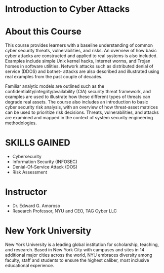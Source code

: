 # Introduction to Cyber Attacks


# About this Course
This course provides learners with a baseline understanding of common cyber security threats, vulnerabilities, and risks. An overview of how basic cyber attacks are constructed and applied to real systems is also included. Examples include simple Unix kernel hacks, Internet worms, and Trojan horses in software utilities. Network attacks such as distributed denial of service (DDOS) and botnet- attacks are also described and illustrated using real examples from the past couple of decades. 

Familiar analytic models are outlined such as the confidentiality/integrity/availability (CIA) security threat framework, and examples are used to illustrate how these different types of threats can degrade real assets. The course also includes an introduction to basic cyber security risk analysis, with an overview of how threat-asset matrices can be used to prioritize risk decisions. Threats, vulnerabilities, and attacks are examined and mapped in the context of system security engineering methodologies.


# SKILLS GAINED
* Cybersecurity
* Information Security (INFOSEC)
* Denial-Of-Service Attack (DOS)
* Risk Assessment


# Instructor
* Dr. Edward G. Amoroso
* Research Professor, NYU and CEO, TAG Cyber LLC



# New York University
New York University is a leading global institution for scholarship, teaching, and research. Based in New York City with campuses and sites in 14 additional major cities across the world, NYU embraces diversity among faculty, staff and students to ensure the highest caliber, most inclusive educational experience.
